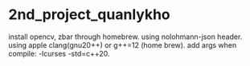 # 2nd_project_quanlykho
install opencv, zbar through homebrew.
using nolohmann-json header.
using apple clang(gnu20++) or g++=12 (home brew).
add args when compile: -lcurses -std=c++20.
